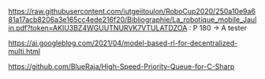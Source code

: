 https://raw.githubusercontent.com/iutgeiitoulon/RoboCup2020/250a10e9a681a17acb8206a3e165cc4ede216f20/Bibliographie/La_robotique_mobile_Jaulin.pdf?token=AKIU3BZ4WGUUTNURVK7VTULATDZOA : P 180 -> A tester

https://ai.googleblog.com/2021/04/model-based-rl-for-decentralized-multi.html

https://github.com/BlueRaja/High-Speed-Priority-Queue-for-C-Sharp



